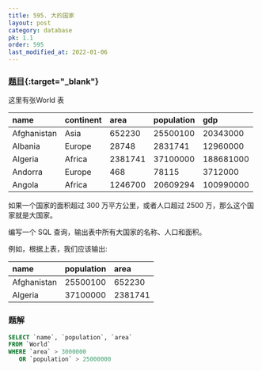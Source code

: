 ```yaml
---
title: 595. 大的国家
layout: post
category: database
pk: 1.1
order: 595
last_modified_at: 2022-01-06
---
```


### [题目](https://leetcode-cn.com/problems/big-countries/){:target="_blank"}

这里有张World 表

| name            | continent  | area       | population   | gdp           |
|:---|:---|:---|:---|:---|
| Afghanistan     | Asia       | 652230     | 25500100     | 20343000      |
| Albania         | Europe     | 28748      | 2831741      | 12960000      |
| Algeria         | Africa     | 2381741    | 37100000     | 188681000     |
| Andorra         | Europe     | 468        | 78115        | 3712000       |
| Angola          | Africa     | 1246700    | 20609294     | 100990000     |

如果一个国家的面积超过 300 万平方公里，或者人口超过 2500 万，那么这个国家就是大国家。

编写一个 SQL 查询，输出表中所有大国家的名称、人口和面积。

例如，根据上表，我们应该输出:

| name         | population  | area         |
|:---|:---|:---|
| Afghanistan  | 25500100    | 652230       |
| Algeria      | 37100000    | 2381741      |

### 题解

```sql
SELECT `name`, `population`, `area`
FROM `World`
WHERE `area` > 3000000
   OR `population` > 25000000
```